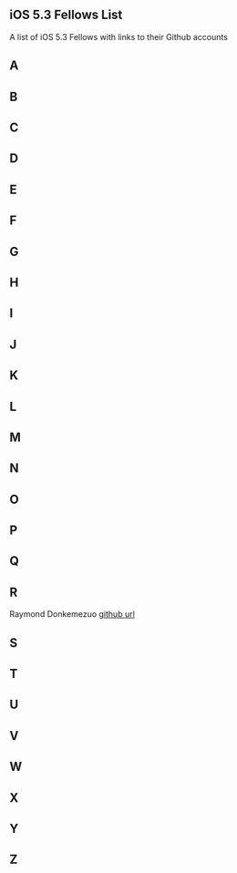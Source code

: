 ## iOS 5.3 Fellows List

A list of iOS 5.3 Fellows with links to their Github accounts

## A 

## B 

## C

## D

## E 

## F

## G

## H 

## I 

## J

## K

## L

## M

## N

## O

## P

## Q
 
## R 
 Raymond Donkemezuo [github url](https://github.com/Donkemezuo/) 
## S 

## T

## U

## V

## W

## X

## Y

## Z

